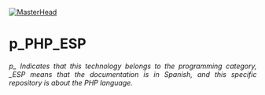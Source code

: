 [![MasterHead](http://dicer0.com/wp-content/uploads/2023/09/PHP-di_cer0-Banner.png)](https://dicer0.com/)
# p_PHP_ESP
<h6 align="justify">p_ Indicates that this technology belongs to the programming category, _ESP means that the documentation is in Spanish, and this specific repository is about the PHP language.</h6>
